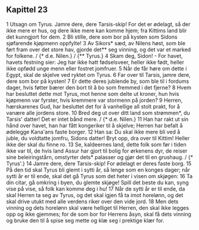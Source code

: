 ## Kapittel 23

1 Utsagn om Tyrus. Jamre dere, dere Tarsis-skip! For det er ødelagt, så der ikke mere er hus, og dere ikke mere kan komme hjem; fra Kittims land blir det kunngjort for dem.
2 Bli stille, dere som bor på kysten som Sidons sjøfarende kjøpmenn oppfylte!
3 Av Sikors* sæd, av Nilens høst, som ble ført fram over det store hav, gjorde det** seg vinning, og det var et marked for folkene. / {* d.e. Nilen.} / {** Tyrus.}
4 Skam deg, Sidon! - For havet, havets festning sier: Jeg har ikke hatt fødselsveer, heller ikke født, heller ikke opfødd unge menn eller fostret jomfruer.
5 Når de får høre om dette i Egypt, skal de skjelve ved ryktet om Tyrus.
6 Far over til Tarsis, jamre dere, dere som bor på kysten!
7 Er dette deres jublende by, som ble til i fordums dager, hvis føtter bærer den bort til å bo som fremmed i det fjerne?
8 Hvem har besluttet dette mot Tyrus, mot henne som delte ut kroner, hun hvis kjøpmenn var fyrster, hvis kremmere var stormenn på jorden?
9 Herren, hærskarenes Gud, har besluttet det for å vanhellige all stolt prakt, for å vanære alle jordens store.
10 Bred deg ut over ditt land som strømmen*, du Tarsis' datter! Det er intet bånd mere. / {* d.e. Nilen.}
11 Han har rakt ut sin hånd over havet, han har fått kongeriker til å skjelve; Herren har befalt å ødelegge Kana'ans faste borger.
12 Han sa: Du skal ikke mere bli ved å juble, du voldtatte jomfru, Sidons datter! Bryt opp, dra over til Kittim! Heller ikke der skal du finne ro.
13 Se, kaldeernes land, dette folk som før i tiden ikke var til, de hvis land Assur har gjort til bolig for ørkenens dyr, de reiser sine beleiringstårn, omstyrter dets* palasser og gjør det til en grushaug. / {* Tyrus'.}
14 Jamre dere, dere Tarsis-skip! For ødelagt er deres faste borg.
15 På den tid skal Tyrus bli glemt i sytti år, så lenge som en konges dager; når sytti år er til ende, skal det gå Tyrus som det heter i visen om skjøgen:
16 Ta din citar, gå omkring i byen, du glemte skjøge! Spill det beste du kan, syng vise på vise, så folk kan komme deg i hu!
17 Når de sytti år er til ende, da skal Herren ta seg av Tyrus, og det skal igjen få ta imot horelønn, og det skal drive utukt med alle verdens riker over den vide jord.
18 Men dets vinning og dets horelønn skal være helliget til Herren, den skal ikke legges opp og ikke gjemmes; for de som bor for Herrens åsyn, skal få dets vinning og bruke den til å spise seg mette og klæ seg i prektige klær for.
